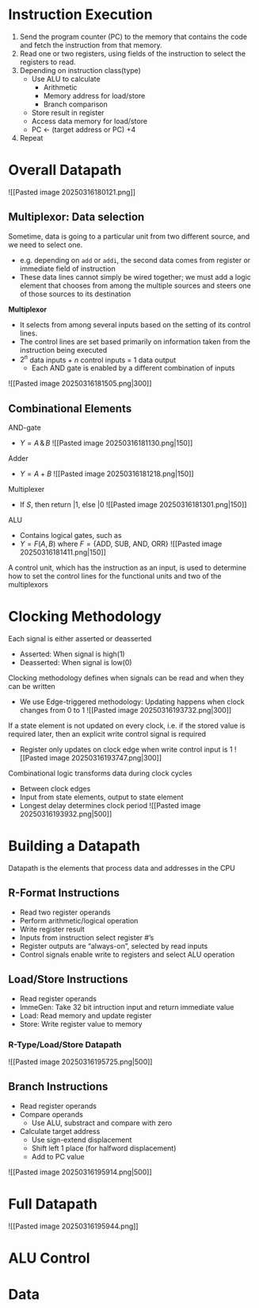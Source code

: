 # Instruction Execution
1. Send the program counter (PC) to the memory that contains the code and fetch the instruction from that memory. 
2. Read one or two registers, using fields of the instruction to select the registers to read.
3. Depending on instruction class(type)
	- Use ALU to calculate
		- Arithmetic
		- Memory address for load/store
		- Branch comparison
	- Store result in register
	- Access data memory for load/store
	- PC $\leftarrow$ (target address or PC) +4
4. Repeat

# Overall Datapath
![[Pasted image 20250316180121.png]]

## Multiplexor: Data selection
Sometime, data is going to a particular unit from two different source, and we need to select one.
- e.g. depending on `add` or `addi`, the second data comes from register or immediate field of instruction
- These data lines cannot simply be wired together; we must add a logic element that chooses from among the multiple sources and steers one of those sources to its destination

**Multiplexor**
- It selects from among several inputs based on the setting of its control lines. 
- The control lines are set based primarily on information taken from the instruction being executed
- $2^{n}$ data inputs + $n$ control inputs = $1$ data output
	- Each AND gate is enabled by a different combination of inputs

![[Pasted image 20250316181505.png|300]]

## Combinational Elements
AND-gate
- $Y=A\,\&\,B$
![[Pasted image 20250316181130.png|150]]

Adder
- $Y=A+B$
![[Pasted image 20250316181218.png|150]]

Multiplexer
- If $S$, then return $|1$, else $|0$
![[Pasted image 20250316181301.png|150]]

ALU
- Contains logical gates, such as
- $Y=F(A,B)$ where $F=\{ \text{ADD, SUB, AND, ORR} \}$
![[Pasted image 20250316181411.png|150]]

A control unit, which has the instruction as an input, is used to determine how to set the control lines for the functional units and two of the multiplexors

# Clocking Methodology
Each signal is either asserted or deasserted
- Asserted: When signal is high(1)
- Deasserted: When signal is low(0)

Clocking methodology defines when signals can be read and when they can be written
- We use Edge-triggered methodology: Updating happens when clock changes from 0 to 1
![[Pasted image 20250316193732.png|300]]

If a state element is not updated on every clock, i.e. if the stored value is required later, then an explicit write control signal is required
- Register only updates on clock edge when write control input is 1
![[Pasted image 20250316193747.png|300]]

Combinational logic transforms data during clock cycles
- Between clock edges
- Input from state elements, output to state element
- Longest delay determines clock period
![[Pasted image 20250316193932.png|500]]

# Building a Datapath
Datapath is the elements that process data and addresses in the CPU

## R-Format Instructions
- Read two register operands 
- Perform arithmetic/logical operation 
- Write register result 
- Inputs from instruction select register #’s 
- Register outputs are “always-on”, selected by read inputs 
- Control signals enable write to registers and select ALU operation

## Load/Store Instructions
- Read register operands
- ImmeGen: Take 32 bit intruction input and return immediate value
- Load: Read memory and update register
- Store: Write register value to memory

### R-Type/Load/Store Datapath
![[Pasted image 20250316195725.png|500]]

## Branch Instructions
- Read register operands
- Compare operands
	- Use ALU, substract and compare with zero
- Calculate target address
	- Use sign-extend displacement
	- Shift left 1 place (for halfword displacement)
	- Add to PC value

![[Pasted image 20250316195914.png|500]]

# Full Datapath
![[Pasted image 20250316195944.png]]

# ALU Control

# Data